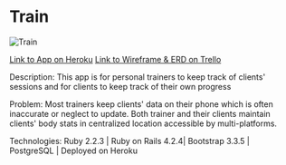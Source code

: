# Train
![Train](https://i.imgur.com/MXEk7Do.png@300x)

[Link to App on Heroku](https://glacial-lowlands-2707.herokuapp.com/)
[Link to Wireframe & ERD on Trello](https://trello.com/b/VBxokcZL/wdi-project-2-train)

Description:  This app is for personal trainers
to keep track of clients' sessions and for clients to
keep track of their own progress

Problem:  Most trainers keep clients' data on their phone which is often inaccurate or neglect to update.  Both trainer and their clients maintain clients' body stats in centralized location accessible by multi-platforms.

Technologies: 
Ruby 2.2.3 | Ruby on Rails 4.2.4| Bootstrap 3.3.5 | PostgreSQL | Deployed on Heroku



